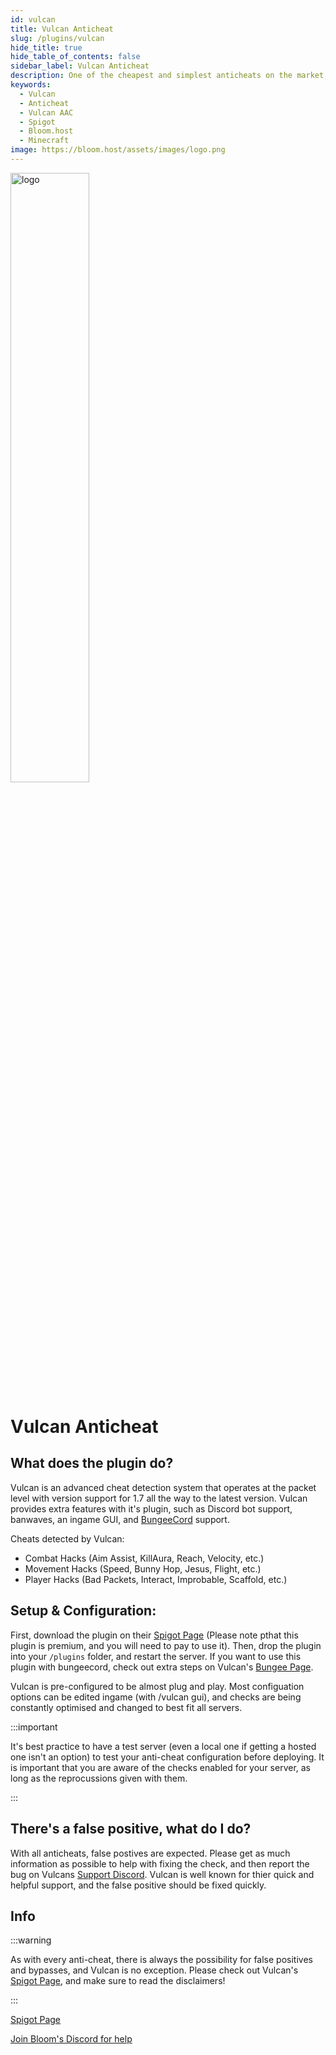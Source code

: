 ```yaml
---
id: vulcan
title: Vulcan Anticheat
slug: /plugins/vulcan
hide_title: true
hide_table_of_contents: false
sidebar_label: Vulcan Anticheat
description: One of the cheapest and simplest anticheats on the market, constantly updated and maintained
keywords:
  - Vulcan
  - Anticheat
  - Vulcan AAC
  - Spigot
  - Bloom.host
  - Minecraft
image: https://bloom.host/assets/images/logo.png
---
```


<div class="text--center">
<img src="https://bloom.host/logo-white.svg" alt="logo" height="50%" width="50%"/>
<h1>Vulcan Anticheat</h1>
</div>

## What does the plugin do?
Vulcan is an advanced cheat detection system that operates at the packet level with version support for 1.7 all the way to the latest version. Vulcan provides extra features with it's plugin, such as Discord bot support, banwaves, an ingame GUI, and [BungeeCord](https://www.spigotmc.org/resources/vulcanbungee-bungee-hook-for-vulcan-anti-cheat.94194/) support.

Cheats detected by Vulcan:

- Combat Hacks (Aim Assist, KillAura, Reach, Velocity, etc.)
- Movement Hacks (Speed, Bunny Hop, Jesus, Flight, etc.)
- Player Hacks (Bad Packets, Interact, Improbable, Scaffold, etc.)


## Setup & Configuration:
First, download the plugin on their [Spigot Page](https://www.spigotmc.org/resources/vulcan-advanced-cheat-detection-1-7-1-17-1.83626/) (Please note pthat this plugin is premium, and you will need to pay to use it). Then, drop the plugin into your `/plugins` folder, and restart the server. If you want to use this plugin with bungeecord, check out extra steps on Vulcan's [Bungee Page](https://www.spigotmc.org/resources/vulcanbungee-bungee-hook-for-vulcan-anti-cheat.94194/).

Vulcan is pre-configured to be almost plug and play. Most configuation options can be edited ingame (with /vulcan gui), and checks are being constantly optimised and changed to best fit all servers.

:::important

It's best practice to have a test server (even a local one if getting a hosted one isn't an option) to test your anti-cheat configuration before deploying. It is important that you are aware of the checks enabled for your server, as long as the reprocussions given with them. 

:::

## There's a false positive, what do I do?
With all anticheats, false postives are expected. Please get as much information as possible to help with fixing the check, and then report the bug on Vulcans [Support Discord](https://discord.gg/SCNuwUG). Vulcan is well known for thier quick and helpful support, and the false positive should be fixed quickly.



## Info
:::warning

As with every anti-cheat, there is always the possibility for false positives and bypasses, and Vulcan is no exception. Please check out Vulcan's [Spigot Page](https://www.spigotmc.org/resources/vulcan-advanced-cheat-detection-1-7-1-17-1.83626/), and make sure to read the disclaimers!

:::

[Spigot Page](https://www.spigotmc.org/resources/vulcan-advanced-cheat-detection-1-7-1-17-1.83626/)

[Join Bloom's Discord for help](https://discord.gg/bloom)

